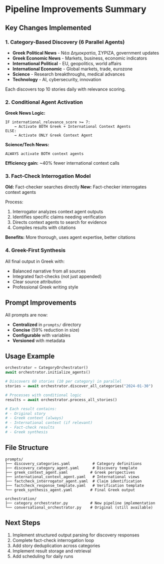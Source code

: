 # Pipeline Improvements Summary

## Key Changes Implemented

### 1. Category-Based Discovery (6 Parallel Agents)
- **Greek Political News** - Νέα Δημοκρατία, ΣΥΡΙΖΑ, government updates
- **Greek Economic News** - Markets, business, economic indicators  
- **International Political** - EU, geopolitics, world affairs
- **International Economic** - Global markets, trade, eurozone
- **Science** - Research breakthroughs, medical advances
- **Technology** - AI, cybersecurity, innovation

Each discovers top 10 stories daily with relevance scoring.

### 2. Conditional Agent Activation

**Greek News Logic:**
```
IF international_relevance_score >= 7:
    → Activate BOTH Greek + International Context Agents
ELSE:
    → Activate ONLY Greek Context Agent
```

**Science/Tech News:**
```
ALWAYS activate BOTH context agents
```

**Efficiency gain:** ~40% fewer international context calls

### 3. Fact-Check Interrogation Model

**Old:** Fact-checker searches directly
**New:** Fact-checker interrogates context agents

Process:
1. Interrogator analyzes context agent outputs
2. Identifies specific claims needing verification
3. Directs context agents to search for evidence
4. Compiles results with citations

**Benefits:** More thorough, uses agent expertise, better citations

### 4. Greek-First Synthesis

All final output in Greek with:
- Balanced narrative from all sources
- Integrated fact-checks (not just appended)
- Clear source attribution
- Professional Greek writing style

## Prompt Improvements

All prompts are now:
- **Centralized** in `prompts/` directory
- **Concise** (59% reduction in size)
- **Configurable** with variables
- **Versioned** with metadata

## Usage Example

```python
orchestrator = CategoryOrchestrator()
await orchestrator.initialize_agents()

# Discovers 60 stories (10 per category) in parallel
stories = await orchestrator.discover_all_categories("2024-01-30")

# Processes with conditional logic
results = await orchestrator.process_all_stories()

# Each result contains:
# - Original story
# - Greek context (always)
# - International context (if relevant)
# - Fact-check results
# - Greek synthesis
```

## File Structure

```
prompts/
├── discovery_categories.yaml          # Category definitions
├── discovery_category_agent.yaml      # Discovery template
├── greek_context_agent.yaml          # Greek perspectives
├── international_context_agent.yaml   # International views
├── factcheck_interrogator_agent.yaml  # Claim identification
├── factcheck_response_template.yaml   # Verification template
└── greek_synthesis_agent.yaml        # Final Greek output

orchestration/
├── category_orchestrator.py          # New pipeline implementation
└── conversational_orchestrator.py    # Original (still available)
```

## Next Steps

1. Implement structured output parsing for discovery responses
2. Complete fact-check interrogation loop
3. Add story deduplication across categories
4. Implement result storage and retrieval
5. Add scheduling for daily runs